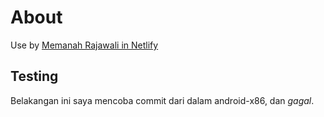 # About

Use by [Memanah Rajawali in Netlify](https://memanah-rajawali.netlify.app)

## Testing

Belakangan ini saya mencoba commit dari dalam android-x86, dan _gagal_.




